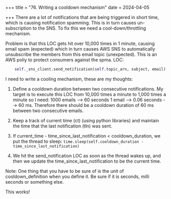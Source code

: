 +++
title = "76. Writing a cooldown mechanism"
date = 2024-04-05

+++
There are a lot of notifications that are being triggered in short time, which is causing notification spamming. This is in turn causes un-subscription to the SNS. To fix this we need a cool-down/throttling mechanism.

Problem is that this LOC gets hit over 10,000 times in 1 minute, causing email spam (expected) which in turn causes AWS SNS to automatically unsubscribe the members from this email topic (unexpected). This is an AWS poliy to protect consumers against the spma. LOC:

```py
    self._sns_client.send_notification(self.topic_arn, subject, email)
```

I need to write a cooling mechanism, these are my thoughts:

1. Define a cooldown duration between two consecutive notifications. My target is to execute this LOC from 10,000 times a minute to 1,000 times a minute so I need:
1000 emails --> 60 seconds
1 email --> 0.06 seconds --> 60 ms.
Therefore there should be a cooldown duration of 60 ms between two consecutive emails.

2. Keep a track of current time (ct) (using python libraries) and maintain the time that the last notification (tln) was sent.

3. If current_time - time_since_last_notification < cooldown_duration, we put the thread to sleep: `time.sleep(self.cooldown_duration - time_since_last_notification)`

4. We hit the send_notification LOC as soon as the thread wakes up, and then we update the time_since_last_notification to be the current time.

Note: One thing that you have to be sure of is the unit of cooldown_definition when you define it. Be sure if it is seconds, milli seconds or something else.

This works!

